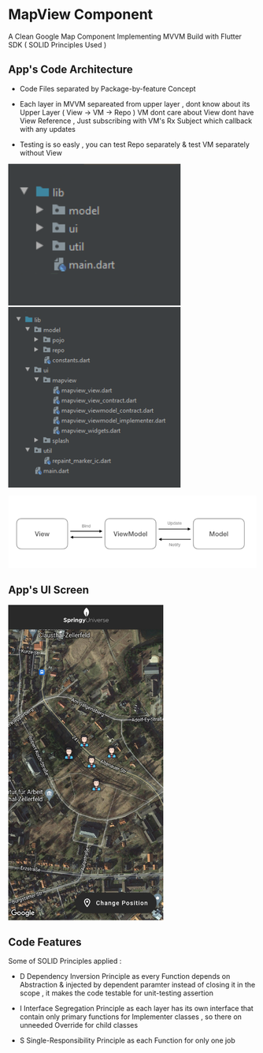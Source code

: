 # MapView Component
A Clean Google Map Component Implementing MVVM Build with Flutter SDK ( SOLID Principles Used )


 
## App's Code Architecture
- Code Files separated by Package-by-feature Concept 

- Each layer in MVVM separeated from upper layer , dont know about its Upper Layer ( View -> VM -> Repo )
  VM dont care about View dont have View Reference , Just subscribing with VM's Rx Subject which callback with any updates

- Testing is so easly , you can test Repo separately & test VM separately without View 

</p>
<p float="left">

  <img src="https://github.com/omarreess/MapView_Component/blob/master/screenshot/mvvm%20arch1.png" width="350" />
   <img src="https://github.com/omarreess/MapView_Component/blob/master/screenshot/mvvm%20arch3.png" width="350" />  
</p>

![alt text](https://github.com/omarreess/MapView_Component/blob/master/screenshot/mvvm.png)


## App's UI Screen
<p float="left">
  <img src="https://github.com/omarreess/MapView_Component/blob/master/screenshot/mapview_ui.jpg" width="315" />
 </p>
 
 
## Code Features 
Some of SOLID Principles applied :

 - D Dependency Inversion Principle as every Function depends on Abstraction & injected by dependent paramter instead of closing it in the scope ,
   it makes the code testable for unit-testing assertion 

 - I Interface Segregation Principle as each layer has its own interface that contain only primary functions for Implementer classes ,
   so there on unneeded Override for child classes  

 - S Single-Responsibility Principle as each Function for only one job
 

 
 
 
